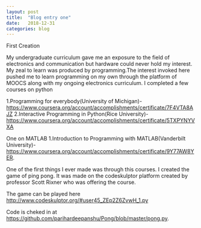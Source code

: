 ```yaml
---
layout: post
title:  "Blog entry one"
date:   2018-12-31 
categories: blog
---
```


First Creation


My undergraduate curriculum gave me an exposure to the field of electronics and communication but hardware could never hold my interest. My zeal to learn was produced by programming.The interest invoked here pushed me to learn programming on my own through the platform of MOOCS along with my ongoing electronics curriculum. I completed a few courses on python 

1.Programming for everybody(University of Michigan)-https://www.coursera.org/account/accomplishments/certificate/7F4VTA8AJZ
2.Interactive Programming in Python(Rice University)- https://www.coursera.org/account/accomplishments/certificate/5TXPYNYVXA

One on MATLAB
1.Introduction to Programming with MATLAB(Vanderbilt University)-https://www.coursera.org/account/accomplishments/certificate/9Y77AW8YER.

One of the first things I ever made was through this courses. I created the game of ping pong. It was made on the codeskulptor platform created by professor Scott Rixner who was offering the course. 

The game can be played here 
http://www.codeskulptor.org/#user45_ZEp2Z6ZvwH_1.py



Code is cheked in at https://github.com/parihardeepanshu/Pong/blob/master/pong.py.
